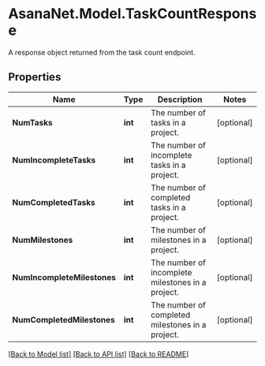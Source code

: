 # AsanaNet.Model.TaskCountResponse
A response object returned from the task count endpoint.

## Properties

Name | Type | Description | Notes
------------ | ------------- | ------------- | -------------
**NumTasks** | **int** | The number of tasks in a project. | [optional] 
**NumIncompleteTasks** | **int** | The number of incomplete tasks in a project. | [optional] 
**NumCompletedTasks** | **int** | The number of completed tasks in a project. | [optional] 
**NumMilestones** | **int** | The number of milestones in a project. | [optional] 
**NumIncompleteMilestones** | **int** | The number of incomplete milestones in a project. | [optional] 
**NumCompletedMilestones** | **int** | The number of completed milestones in a project. | [optional] 

[[Back to Model list]](../README.md#documentation-for-models) [[Back to API list]](../README.md#documentation-for-api-endpoints) [[Back to README]](../README.md)

